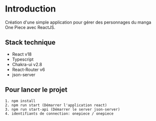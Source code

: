 # Introduction

Création d'une simple application pour gérer des personnages du manga One Piece avec ReactJS.

## Stack technique
* React v18
* Typescript
* Chakra-ui v2.8
* React-Router v6
* json-server

## Pour lancer le projet

```
1. npm install
2. npm run start (Démarrer l'application react)
3. npm run start-api (Démarrer le server json-server)
4. identifiants de connection: onepiece / onepiece
```
